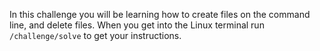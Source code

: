 In this challenge you will be learning how to create files on the command line, and delete files. When you get into the Linux terminal run `/challenge/solve` to get your instructions.

